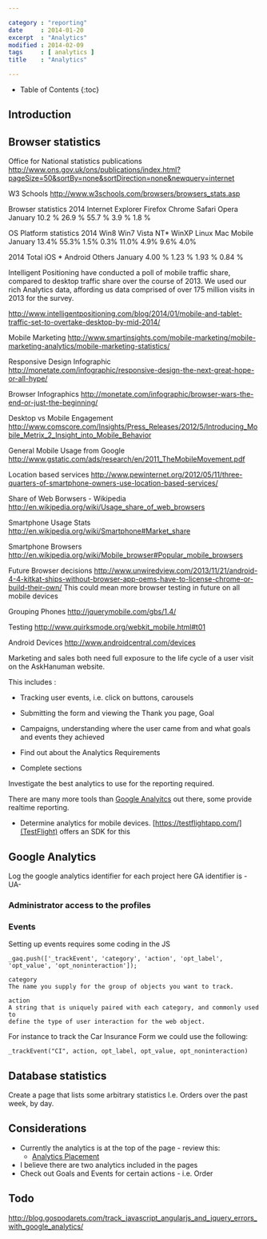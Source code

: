 ```yaml
---

category : "reporting"
date     : 2014-01-20
excerpt  : "Analytics"
modified : 2014-02-09
tags     : [ analytics ]
title    : "Analytics"

---
```


* Table of Contents
{:toc}

## Introduction

## Browser statistics
Office for National statistics publications
http://www.ons.gov.uk/ons/publications/index.html?pageSize=50&sortBy=none&sortDirection=none&newquery=internet

W3 Schools
http://www.w3schools.com/browsers/browsers_stats.asp

Browser statistics
2014    Internet Explorer   Firefox Chrome  Safari  Opera
January 10.2 %              26.9 %  55.7 %  3.9 %   1.8 %

OS Platform statistics
2014    Win8    Win7    Vista   NT*    WinXP   Linux   Mac   Mobile
January 13.4%   55.3%   1.5%    0.3%   11.0%   4.9%    9.6%  4.0%

2014    Total   iOS *   Android Others
January 4.00 %  1.23 %  1.93 %  0.84 %

Intelligent Positioning have conducted a poll of mobile traffic share, compared
to desktop traffic share over the course of 2013. We used our rich Analytics
data, affording us data comprised of over 175 million visits in 2013 for the survey.

http://www.intelligentpositioning.com/blog/2014/01/mobile-and-tablet-traffic-set-to-overtake-desktop-by-mid-2014/

Mobile Marketing
http://www.smartinsights.com/mobile-marketing/mobile-marketing-analytics/mobile-marketing-statistics/

Responsive Design Infographic
http://monetate.com/infographic/responsive-design-the-next-great-hope-or-all-hype/

Browser Infographics
http://monetate.com/infographic/browser-wars-the-end-or-just-the-beginning/

Desktop vs Mobile Engagement
http://www.comscore.com/Insights/Press_Releases/2012/5/Introducing_Mobile_Metrix_2_Insight_into_Mobile_Behavior

General Mobile Usage from Google
http://www.gstatic.com/ads/research/en/2011_TheMobileMovement.pdf

Location based services
http://www.pewinternet.org/2012/05/11/three-quarters-of-smartphone-owners-use-location-based-services/

Share of Web Borwsers - Wikipedia
http://en.wikipedia.org/wiki/Usage_share_of_web_browsers

Smartphone Usage Stats
http://en.wikipedia.org/wiki/Smartphone#Market_share

Smartphone Browsers
http://en.wikipedia.org/wiki/Mobile_browser#Popular_mobile_browsers

Future Browser decisions
http://www.unwiredview.com/2013/11/21/android-4-4-kitkat-ships-without-browser-app-oems-have-to-license-chrome-or-build-their-own/
This could mean more browser testing in future on all mobile devices

Grouping Phones
http://jquerymobile.com/gbs/1.4/

Testing
http://www.quirksmode.org/webkit_mobile.html#t01

Android Devices
http://www.androidcentral.com/devices

Marketing and sales both need full exposure to the life cycle of a user visit on
the AskHanuman website.

This includes :

* Tracking user events, i.e. click on buttons, carousels
* Submitting the form and viewing the Thank you page, Goal
* Campaigns, understanding where the user came from and what goals and events they achieved

* Find out about the Analytics Requirements
* Complete sections

Investigate the best analytics to use for the reporting required.

There are many more tools than [Google Analyitcs](http://www.google.co.uk/analytics/)
out there, some provide realtime reporting.

* Determine analytics for mobile devices. [https://testflightapp.com/](TestFlight)
offers an SDK for this

## Google Analytics

Log the google analytics identifier for each project here
GA identifier is - UA-

### Administrator access to the profiles

### Events

Setting up events requires some coding in the JS

    _gaq.push(['_trackEvent', 'category', 'action', 'opt_label', 'opt_value', 'opt_noninteraction']);

    category
    The name you supply for the group of objects you want to track.

    action
    A string that is uniquely paired with each category, and commonly used to
    define the type of user interaction for the web object.

For instance to track the Car Insurance Form we could use the following:

    _trackEvent("CI", action, opt_label, opt_value, opt_noninteraction)

## Database statistics

Create a page that lists some arbitrary statistics
I.e. Orders over the past week, by day.

## Considerations

* Currently the analytics is at the top of the page - review this:
    * [Analytics Placement](https://developers.google.com/analytics/devguides/collection/gajs/gaTrackingOverview)
* I believe there are two analytics included in the pages
* Check out Goals and Events for certain actions - i.e. Order

## Todo

http://blog.gospodarets.com/track_javascript_angularjs_and_jquery_errors_with_google_analytics/
